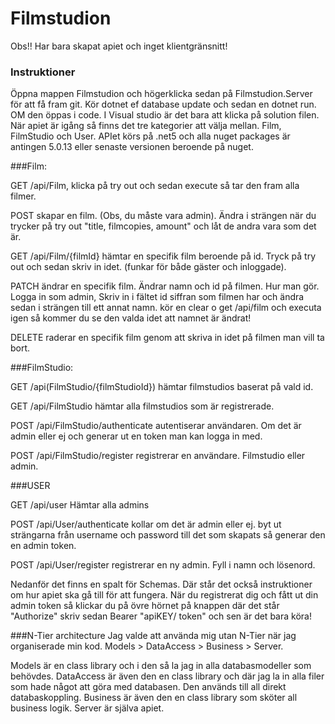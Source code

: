 # Filmstudion

Obs!! Har bara skapat apiet och inget klientgränsnitt!

### Instruktioner
Öppna mappen Filmstudion och högerklicka sedan på Filmstudion.Server för att få fram git. Kör  dotnet ef database update och sedan en dotnet run. OM den öppas i code. I Visual studio är det bara att klicka på solution filen.
När apiet är igång så finns det tre kategorier att välja mellan. Film, FilmStudio och User. APIet körs på .net5 och alla nuget packages är antingen 5.0.13 eller 
senaste versionen beroende på nuget.


###Film: 

GET /api/Film, klicka på try out och sedan execute så tar den fram alla filmer. 

POST skapar en film. (Obs, du måste vara admin). Ändra i strängen när du trycker på try out "title, filmcopies, amount" och låt de andra vara som det är. 

GET /api/Film/{filmId} hämtar en specifik film beroende på id. Tryck på try out och sedan skriv in idet. (funkar för både gäster och inloggade).

PATCH ändrar en specifik film. Ändrar namn och id på filmen. Hur man gör. Logga in som admin, Skriv in i fältet id siffran som filmen har och ändra sedan i strängen till ett annat namn. kör en clear o get /api/film och executa igen så kommer du se den valda idet att namnet är ändrat!

DELETE raderar en specifik film genom att skriva in idet på filmen man vill ta bort.

###FilmStudio: 

GET /api(FilmStudio/{filmStudioId}) hämtar filmstudios baserat på vald id.

GET /api/FilmStudio hämtar alla filmstudios som är registrerade.

POST /api/FilmStudio/authenticate autentiserar användaren. Om det är admin eller ej och generar ut en token man kan logga in med.

POST /api/FilmStudio/register registrerar en användare. Filmstudio eller admin.

###USER

GET /api/user Hämtar alla admins

POST /api/User/authenticate kollar om det är admin eller ej. byt ut strängarna från username och password till det som skapats så generar den en admin token.

POST /api/User/register registrerar en ny admin. Fyll i namn och lösenord.

Nedanför det finns en spalt för Schemas. Där står det också instruktioner om hur apiet ska gå till för att fungera.
När du registrerat dig och fått ut din admin token så klickar du på övre hörnet på knappen där det står "Authorize" skriv sedan Bearer "apiKEY/ token" och sen är det bara köra!


###N-Tier architecture
Jag valde att använda mig utan N-Tier när jag organiserade min kod. Models > DataAccess > Business > Server. 

Models är en class library och i den så la jag in alla databasmodeller som behövdes.
DataAccess är även den en class library och där jag la in alla filer som hade något att göra med databasen. Den används till all direkt databaskoppling.
Business är även den en class library som sköter all business logik. 
Server är själva apiet. 

